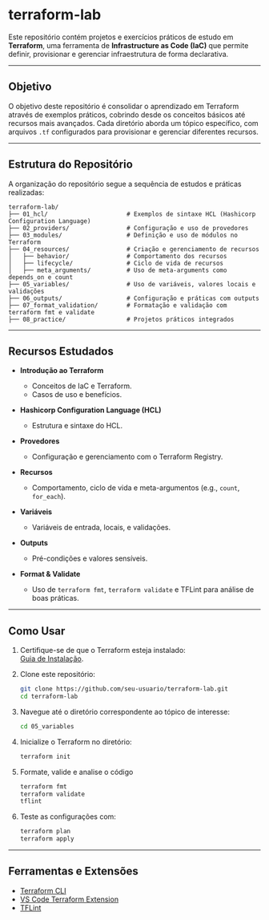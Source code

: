 # terraform-lab

Este repositório contém projetos e exercícios práticos de estudo em **Terraform**, uma ferramenta de **Infrastructure as Code (IaC)** que permite definir, provisionar e gerenciar infraestrutura de forma declarativa.

---

## **Objetivo**

O objetivo deste repositório é consolidar o aprendizado em Terraform através de exemplos práticos, cobrindo desde os conceitos básicos até recursos mais avançados. Cada diretório aborda um tópico específico, com arquivos `.tf` configurados para provisionar e gerenciar diferentes recursos.

---

## **Estrutura do Repositório**

A organização do repositório segue a sequência de estudos e práticas realizadas:

```plaintext
terraform-lab/
├── 01_hcl/                      # Exemplos de sintaxe HCL (Hashicorp Configuration Language)
├── 02_providers/                # Configuração e uso de provedores
├── 03_modules/                  # Definição e uso de módulos no Terraform
├── 04_resources/                # Criação e gerenciamento de recursos
│   ├── behavior/                # Comportamento dos recursos
│   ├── lifecycle/               # Ciclo de vida de recursos
│   ├── meta_arguments/          # Uso de meta-arguments como depends_on e count
├── 05_variables/                # Uso de variáveis, valores locais e validações
├── 06_outputs/                  # Configuração e práticas com outputs
├── 07_format_validation/        # Formatação e validação com terraform fmt e validate
├── 08_practice/                 # Projetos práticos integrados
```

---

## **Recursos Estudados**

- **Introdução ao Terraform**

  - Conceitos de IaC e Terraform.
  - Casos de uso e benefícios.

- **Hashicorp Configuration Language (HCL)**

  - Estrutura e sintaxe do HCL.

- **Provedores**

  - Configuração e gerenciamento com o Terraform Registry.

- **Recursos**

  - Comportamento, ciclo de vida e meta-argumentos (e.g., `count`, `for_each`).

- **Variáveis**

  - Variáveis de entrada, locais, e validações.

- **Outputs**

  - Pré-condições e valores sensíveis.

- **Format & Validate**
  - Uso de `terraform fmt`, `terraform validate` e TFLint para análise de boas práticas.

---

## **Como Usar**

1. Certifique-se de que o Terraform esteja instalado:  
   [Guia de Instalação](https://developer.hashicorp.com/terraform/tutorials/aws-get-started/install-cli).

2. Clone este repositório:

   ```bash
   git clone https://github.com/seu-usuario/terraform-lab.git
   cd terraform-lab
   ```

3. Navegue até o diretório correspondente ao tópico de interesse:

   ```bash
   cd 05_variables
   ```

4. Inicialize o Terraform no diretório:

   ```bash
   terraform init
   ```

5. Formate, valide e analise o código

    ```bash
    terraform fmt
    terraform validate
    tflint
    ```

6. Teste as configurações com:
   ```bash
   terraform plan
   terraform apply
   ```

---

## **Ferramentas e Extensões**

- [Terraform CLI](https://developer.hashicorp.com/terraform/downloads)
- [VS Code Terraform Extension](https://marketplace.visualstudio.com/items?itemName=HashiCorp.terraform)
- [TFLint](https://github.com/terraform-linters/tflint)
